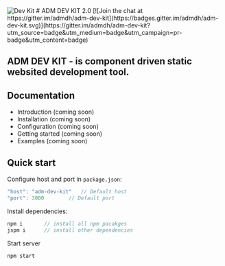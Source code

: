 <img title="Dev Kit" src="http://adm-designhouse.com/adm-dev-kit-logo.svg">  
# ADM DEV KIT 2.0
[![Join the chat at https://gitter.im/admdh/adm-dev-kit](https://badges.gitter.im/admdh/adm-dev-kit.svg)](https://gitter.im/admdh/adm-dev-kit?utm_source=badge&utm_medium=badge&utm_campaign=pr-badge&utm_content=badge)  

## ADM DEV KIT - is component driven static websited development tool.

## Documentation
- Introduction (coming soon)
- Installation (coming soon)
- Configuration (coming soon)
- Getting started (coming soon)
- Examples (coming soon)

## Quick start
Configure host and port in ```package.json```:  
```js
"host": "adm-dev-kit"	// Default host
"port": 3000		// Default port
```
Install dependencies:
```js
npm i       // install all npm pacakges
jspm i      // install other dependencies
```

Start server
```js
npm start
```
